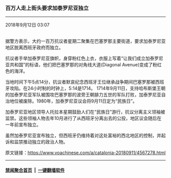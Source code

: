 ### 百万人走上街头要求加泰罗尼亚独立
------------------------

<div class="published">
 <span class="date" title="中国时间">
  <time datetime="2018-09-12T03:07:10+08:00">
   2018年9月12日 03:07
  </time>
 </span>
</div>
<br/>
<div class="wsw">
 <p>
  据警方表示，大约一百万抗议者星期二聚集在巴塞罗那主要街道，要求加泰罗尼亚地区脱离西班牙政府而独立。
 </p>
 <p>
  抗议者手举加泰罗尼亚旗帜，身穿粉红色上衣，衣服上写着“让我们成立加泰罗尼亚共和国”的标语，他们把巴塞罗那的对角线大道(Diagonal Avenue)变成了粉红色的海洋。
 </p>
 <p>
  当地时间下午5点14分，抗议者默哀纪念西班牙王位继承战争期间巴塞罗那被西班牙攻陷。在24小时制的时钟上，5:14是1714。 1714年9月11日，支持哈布斯堡王朝的加泰罗尼亚军队被围攻巴塞罗那的波旁王朝腓力五世的军队打败，加泰罗尼亚自治地位被废除。1980年，加泰罗尼亚议会将9月11日定为“民族日”。
 </p>
 <p>
  加泰罗尼亚地区领导人托拉本星期鼓励人们在“民族日”游行，抗议分离主义领袖被监禁。这些领袖人物去年10月进行了从西班牙分离出去的公投，地区议会随后在一年前宣布独立。
 </p>
 <p>
  虽然加泰罗尼亚宣布独立，但西班牙仍维持着对这处富裕的西北地区的控制，并起诉和监禁推动独立的政治人物。
 </p>
 <p>
 </p>
</div>

原文链接：https://www.voachinese.com/a/catalonia-20180911/4567278.html


------------------------
#### [禁闻聚合首页](https://github.com/gfw-breaker/banned-news/blob/master/README.md) &nbsp;|&nbsp;  [一键翻墙软件](https://github.com/gfw-breaker/nogfw/blob/master/README.md)